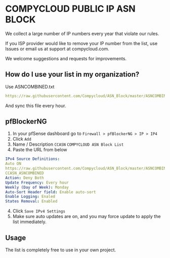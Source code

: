 # COMPYCLOUD PUBLIC IP ASN BLOCK

We collect a large number of IP numbers every year that violate our rules.

If you ISP provider would like to remove your IP number from the list, use Issues or email us at support at compycloud.com.

We welcome suggestions and requests for improvements.

## How do I use your list in my organization?
Use ASNCOMBINED.txt
```yaml
https://raw.githubusercontent.com/Compycloud/ASN_Block/master/ASNCOMBINED.txt
```
And sync this file every hour.

## pfBlockerNG
1. In your pfSense dashboard go to  `Firewall > pfBlockerNG > IP > IP4`
2. Click `Add`
3. Name / Description `CCASN` `COMPYCLOUD ASN Block List`
4. Paste the URL from below
```yaml
IPv4 Source Definitions:
Auto ON
https://raw.githubusercontent.com/Compycloud/ASN_Block/master/ASNCOMBINED.txt
CCASN_ASNCOMBINED
Action: Deny Both
Update Frequency: Every hour
Weekly (Day of Week): Monday
Auto-Sort Header field: Enable auto-sort
Enable Logging: Enaled
States Removal: Enabled
```
4. Click `Save IPv4 Settings`  
5. Make sure auto updates are on, and you may force update to apply the list immediately. 

## Usage
The list is completely free to use in your own project.
